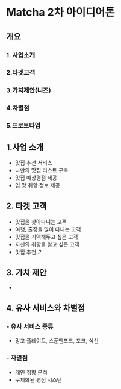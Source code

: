 # Matcha 2차 아이디어톤

## 개요

### 1. 사업소개

### 2.타겟고객

### 3.가치제안(니즈)

### 4.차별점

### 5.프로토타입

## 1.사업 소개 

- 맛집 추천 서비스
- 나만의 맛집 리스트 구축
- 맛집 예상평점 제공
- 입 맛 취향 정보 제공

## 2. 타겟 고객

- 맛집을 찾아다니는 고객
- 여행, 출장을 많이 다니는 고객
- 맛집을 기억해두고 싶은 고객
- 자신의 취향을 알고 싶은 고객
- 맛집 추천..?

## 3. 가치 제안

- 

## 4. 유사 서비스와 차별점

### - 유사 서비스 종류

- 망고 플레이트, 스푼앤포크, 포크, 식신

### - 차별점

- 개인 취향 분석
- 구체화된 평점 시스템

## 
